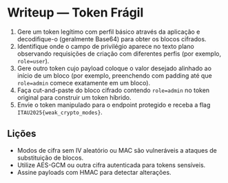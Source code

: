 # Writeup — Token Frágil

1. Gere um token legítimo com perfil básico através da aplicação e decodifique-o (geralmente Base64) para obter os blocos cifrados.
2. Identifique onde o campo de privilégio aparece no texto plano observando requisições de criação com diferentes perfis (por exemplo, `role=user`).
3. Gere outro token cujo payload coloque o valor desejado alinhado ao início de um bloco (por exemplo, preenchendo com padding até que `role=admin` comece exatamente em um bloco).
4. Faça cut-and-paste do bloco cifrado contendo `role=admin` no token original para construir um token híbrido.
5. Envie o token manipulado para o endpoint protegido e receba a flag `ITAU2025{weak_crypto_modes}`.

## Lições
- Modos de cifra sem IV aleatório ou MAC são vulneráveis a ataques de substituição de blocos.
- Utilize AES-GCM ou outra cifra autenticada para tokens sensíveis.
- Assine payloads com HMAC para detectar alterações.
